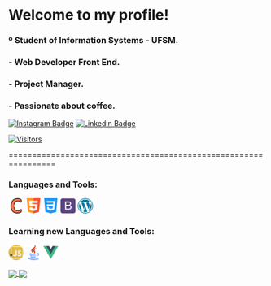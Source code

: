 # Welcome to my profile!
### º Student of Information Systems - UFSM.  
### - Web Developer Front End.  
### - Project Manager.
### - Passionate about coffee. 

<p><a href="https://www.instagram.com/fabioo.junioor/" rel="nofollow" target="_blank"><img src="https://camo.githubusercontent.com/1e5af392258ffe5081bf0018faf5b9f947803a49c13ae2fa941af4fec8b8eda2/68747470733a2f2f696d672e736869656c64732e696f2f62616467652f2d496e7374616772616d2d3861336162393f7374796c653d666c61742d737175617265266c6f676f3d496e7374616772616d266c6f676f436f6c6f723d7768697465266c696e6b3d68747470733a2f2f7777772e696e7374616772616d2e636f6d2f6361726f6c616c6d656964616d2f" alt="Instagram Badge" data-canonical-src="https://img.shields.io/badge/-Instagram-8a3ab9?style=flat-square&amp;logo=Instagram&amp;logoColor=white&amp;link=https://www.instagram.com/fabioo.junioor/" style="max-width:100%;"></a>
<a href="https://www.linkedin.com/in/f%C3%A1bio-junior-237b661b9/" rel="nofollow" target="_blank"><img src="https://camo.githubusercontent.com/8ea9ef0d8fc98c7d8807466ef397caa40d32f6b436686cd8969cc5a57c60e851/68747470733a2f2f696d672e736869656c64732e696f2f62616467652f2d4c696e6b6564496e2d626c75653f7374796c653d666c61742d737175617265266c6f676f3d4c696e6b6564696e266c6f676f436f6c6f723d7768697465266c696e6b3d68747470733a2f2f7777772e6c696e6b6564696e2e636f6d2f696e2f6d6361726f6c6d617274696e732f" alt="Linkedin Badge" data-canonical-src="https://img.shields.io/badge/-LinkedIn-blue?style=flat-square&amp;logo=Linkedin&amp;logoColor=white&amp;link=https://www.linkedin.com/in/f%C3%A1bio-junior-237b661b9/" style="max-width:100%;"></a></p>  

[![Visitors](https://visitor-badge.glitch.me/badge?page_id=github/fabioo-junioor)](https://github.com/fabioo-junioor)  

================================================================

### Languages and Tools:  
<code><a target="_blank" rel="noopener noreferrer" href="https://raw.githubusercontent.com/fabioo-junioor/fabioo-junioor/main/languages-tools/c.png"><img height="30" src="https://raw.githubusercontent.com/fabioo-junioor/fabioo-junioor/main/languages-tools/c.png" style="max-width:100%;"></a></code>
<code><a target="_blank" rel="noopener noreferrer" href="https://raw.githubusercontent.com/fabioo-junioor/fabioo-junioor/main/languages-tools/html5.png"><img height="30" src="https://raw.githubusercontent.com/fabioo-junioor/fabioo-junioor/main/languages-tools/html5.png" style="max-width:100%;"></a></code>
<code><a target="_blank" rel="noopener noreferrer" href="https://raw.githubusercontent.com/fabioo-junioor/fabioo-junioor/main/languages-tools/css-3.png"><img height="30" src="https://raw.githubusercontent.com/fabioo-junioor/fabioo-junioor/main/languages-tools/css-3.png" style="max-width:100%;"></a></code>
<code><a target="_blank" rel="noopener noreferrer" href="https://raw.githubusercontent.com/fabioo-junioor/fabioo-junioor/main/languages-tools/bootstrap.png"><img height="30" src="https://raw.githubusercontent.com/fabioo-junioor/fabioo-junioor/main/languages-tools/bootstrap.png" style="max-width:100%;"></a></code>
<code><a target="_blank" rel="noopener noreferrer" href="https://raw.githubusercontent.com/fabioo-junioor/fabioo-junioor/main/languages-tools/wordpress.png"><img height="30" src="https://raw.githubusercontent.com/fabioo-junioor/fabioo-junioor/main/languages-tools/wordpress.png" style="max-width:100%;"></a></code>
  
  
### Learning new Languages and Tools:  
<code><a target="_blank" rel="noopener noreferrer" href="https://raw.githubusercontent.com/fabioo-junioor/fabioo-junioor/main/languages-tools/javascript.png"><img height="30" src="https://raw.githubusercontent.com/fabioo-junioor/fabioo-junioor/main/languages-tools/javascript.png" style="max-width:100%;"></a></code>
<code><a target="_blank" rel="noopener noreferrer" href="https://raw.githubusercontent.com/fabioo-junioor/fabioo-junioor/main/languages-tools/java.png"><img height="30" src="https://raw.githubusercontent.com/fabioo-junioor/fabioo-junioor/main/languages-tools/java.png" style="max-width:100%;"></a></code>
<code><a target="_blank" rel="noopener noreferrer" href="https://raw.githubusercontent.com/fabioo-junioor/fabioo-junioor/main/languages-tools/vue-js.png"><img height="30" src="https://raw.githubusercontent.com/fabioo-junioor/fabioo-junioor/main/languages-tools/vue-js.png" style="max-width:100%;"></a></code>
  
 
<a href="https://github.com/anuraghazra/convoychat">
  <img height="150" align="center" src="https://github-readme-stats.vercel.app/api?username=fabioo-junioor&show_icons=true&theme=gotham" />
</a>
<a href="https://github.com/anuraghazra/github-readme-stats">
  <img height="150" align="center" src="https://github-readme-stats.vercel.app/api/top-langs/?username=fabioo-junioor&layout=compact" />
</a>
